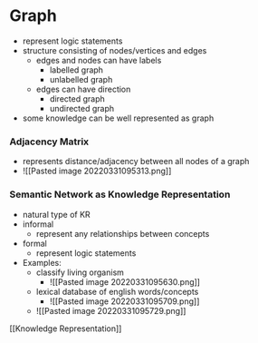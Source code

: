 # Graph
+ represent logic statements
+ structure consisting of nodes/vertices and edges
	+ edges and nodes can have labels
		+ labelled graph
		+ unlabelled graph
	+ edges can have direction
		+ directed graph
		+ undirected graph
+ some knowledge can be well represented as graph

### Adjacency Matrix
+ represents distance/adjacency between all nodes of a graph
+ ![[Pasted image 20220331095313.png]]

### Semantic Network as Knowledge Representation
+ natural type of KR
+ informal
	+ represent any relationships between concepts
+ formal
	+ represent logic statements
+ Examples:
	+ classify living organism
		+ ![[Pasted image 20220331095630.png]]
	+ lexical database of english words/concepts
		+ ![[Pasted image 20220331095709.png]]
	+ ![[Pasted image 20220331095729.png]]

[[Knowledge Representation]]